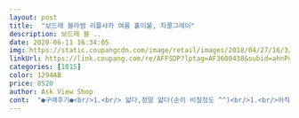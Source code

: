 ```yaml
---
layout: post 
title:  "보드래 블라썸 리플샤카 여름 홑이불, 차콜그레이" 
description: 보드래 블 ..
date: 2020-06-11 16:34:05 
img: https://static.coupangcdn.com/image/retail/images/2018/04/27/16/3/3de7eab3-dba9-4828-a8b4-7bb52e8caaa4.jpg 
linkUrl: https://link.coupang.com/re/AFFSDP?lptag=AF3600438&subid=ahnPublicAsk&pageKey=20189364&itemId=274973033&vendorItemId=3665914940&traceid=V0-113-004e50031f34071e 
categories: [1015] 
color: 1294AB 
price: 8520 
author: Ask View Shop 
cont:  "●구매후기●<br/>1.<br/> 얇다,정말 얇다(손이 비칠정도 ^^)<br/>1.<br/>아직 밤에는 춥다 ㅠ<br/>11,900원<br/>2.<br/>빨래하면 진짜 금방 마른다<br/>3.<br/>밀크색상인데 흰색이라서 너무 깨끗하면서도 시원해 보인다(시각적)<br/>4.<br/>정말 깃털처럼 가볍다<br/>5.<br/>덮고자면 너무 시원하다 ㅋ<br/>6.<br/>바느질처리가 정말 우수하다(주부라서 제일먼저 바느질먼저 봤네요 ㅠㅋㅋㅋㅋ)<br/>7.<br/>손빨래 하기도 쉽다<br/>♤ 구매이유<br/>♤ 사용후기<br/>가벼워보여서 여름에 너무 딱 맞습니당 ^^<br/>구매해봤습니다<br/>구매햇는데 너무 좋아요 정말 ㅋㅋㅋㅋ<br/>나중에는 덮는 것도 하나 살까 싶어요<br/>다른곳 갓더니 4만원... <br/>.<br/><br/>단점<br/>득템이란 이런것!<br/>땀 많은 남편<br/>로켓배송<br/>리플샤카가 뭔가 했는데 나이론 스러워요 불에 잘타게 생겼습니다.<br/><br/>리플샤카중에 가장싸고 사이즈도 정확해서 믿음가고 더좋네요<br/>몇시간 안지낫는데 다 말랏지 뭐에요 ;;;;<br/>무료배송<br/>물 빠짐도 없었고 가격도 저렴했고 여러모로 만족하는 제품입니다<br/>밀크색이라 때는 물론 잘 타겟지만<br/>바느질도 너무 잘되잇어서<br/>바로 그냥 그 길로 집에 와서 검색햇더니 제가 찾는 상품이라서<br/>보드래 블라썸 리플샤카 여름 홑이불,밀크 D/Q<br/>새벽 배송으로 받자마자 세탁한 후 23시간도 안 돼서 다 말라서<br/>생각한것만큼 딱 제가 원하던 사이즈라서 더욱 더 좋앗어요<br/>소파베드가 가죽으로 되어있어서 그냥 누우면 좀 덥더라고요<br/>솔직한 후기 작성하겠습니다<br/>실제로도 부드럽고 시원한 느낌을 받았어요<br/>아기는 얇은 홑이불이 있지만 우리가 덮을 홑이불은 하나도 없어서 ㅠ<br/>약 2주 정도 덮고 자봤어요ㅎ<br/>얇고 가벼워요 홑이불입니다 홑이불은 천 한장이란 소리에요 홑이불이라고 되어있는데 생각보다 얇다고 뭐라 하지마셔요<br/>어떻게 보면 바로 사용한 거나 다름없네요<br/>여러분 ,<br/>역시나 침대에 깔아놨는데 너무 시원하면서도<br/>열 많은 남편이지만 아직 밤에는 춥다고 극세사 덮고잡니다 ㅋㅋㅋㅋㅋ<br/>오자마자 빨래 바로 돌려서 말렷는데<br/>읭?<br/>이 이불 가볍고 너무 좋아요 ㅎㅎ<br/>이 이불 사기전에  그래도 이불은 이불집에서 사야지^^ 하고 이불집 갓는데 이런 이불을 3만원... <br/>... <br/>.<br/><br/>이만큼 좋지도 않은데 무슨 3만원?ㅋㅋㅋㅋ<br/>이불이 부르는게 값이 되어버렸나요... <br/>.<br/>.<br/>?ㅠㅠ<br/>이불집 가지 마세요 ㅋㅋㅋㅋㅋㅋㅋㅋㅋㅋㅋㅋㅋ<br/>이제부터 패드는 퀸 이불은 싱글 사야겠어요<br/>인터넷에 검색해보니 샤크리플 처리된 건 시원하면서 부드럽다고 하더라고요<br/>일단 간단히<br/>장점<br/>전 이불가게 가는 대신 쿠팡이 이불집이 되어버렸답니당 ㅋㅋㅋㅋ<br/>천연표백제로 해결할 생각이라 밀크 색상 구매했구요<br/>쿠팡 뒤지고 뒤져서 저렴하면서도 상품평 괜찮은 이게 선택되서<br/>퀸 사려다가 사이즈 큰차이 없어서 싱글사요 싱글 두개사서 덮으면 좋을거 같네요 남편이 몸부림 심해서 이불거의 혼자덥는데 여태것 왜 퀸사이즈 샀을까요 싱글두개하니 딱입니다<br/>패드로 사용할 겸 소파베드도 가릴 겸 구매했어요<br/>하지만 밤에는 춥다고 하는 남편 ㅠ<br/>" 
---
```

